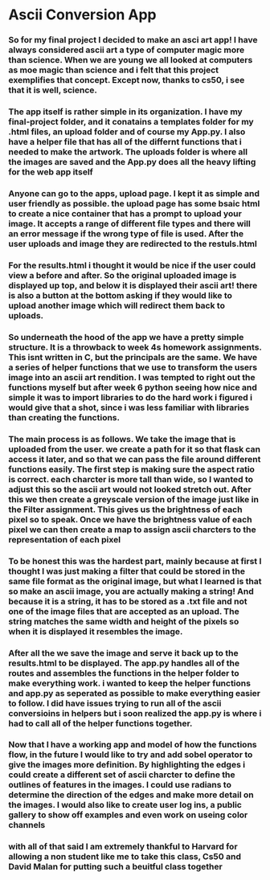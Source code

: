 # Ascii Conversion App
###
### So for my final project I decided to make an asci art app! I have always considered ascii art a type of computer magic more than science. When we are young we all looked at computers as moe magic than science and i felt that this project exemplifies that concept. Except now, thanks to cs50, i see that it is well, science.

### The app itself is rather simple in its organization. I have my final-project folder, and it conatains a templates folder for my .html files, an upload folder and of course my App.py. I also have a helper file that has all of the differnt functions that i needed to make the artwork. The uploads folder is where all the images are saved and the App.py does all the heavy lifting for the web app itself

### Anyone can go to the apps, upload page. I kept it as simple and user friendly as possible. the upload page has some bsaic html to create a nice container that has a prompt to upload your image. It accepts a range of different file types and there will an error message if the wrong type of file is used. After the user uploads and image they are redirected to the restuls.html

### For the results.html i thought it would be nice if the user could view a before and after. So the original uploaded image is displayed up top, and below it is displayed their ascii art! there is also a button at the bottom asking if they would like to upload another image which will redirect them back to uploads.

### So underneath the hood of the app we have a pretty simple structure. It is a throwback to week 4s homework assignments. This isnt written in C, but the principals are the same. We have a series of helper functions that we use to transform the users image into an ascii art rendition. I was tempted to right out the functions myself but after week 6 python seeing how nice and simple it was to import libraries to do the hard work i figured i would give that a shot, since i was less familiar with libraries than creating the functions.

### The main process is as follows. We take the image that is uploaded from the user. we create a path for it so that flask can access it later, and so that we can pass the file around different functions easily. The first step is making sure the aspect ratio is correct. each charcter is more tall than wide, so I wanted to adjust this so the ascii art would not looked stretch out. After this we then create a greyscale version of the image just like in the Filter assignment. This gives us the brightness of each pixel so to speak. Once we have the brightness value of each pixel we can then create a map to assign ascii charcters to the representation of each pixel

### To be honest this was the hardest part, mainly because at first I thought I was just making a filter that could be stored in the same file format as the original image, but what I learned is that so make an ascii image, you are actually making a string! And because it is a string, it has to be stored as a .txt file and not one of the image files that are accepted as an upload. The string matches the same width and height of the pixels so when it is displayed it resembles the image.

### After all the we save the image and serve it back up to the results.html to be displayed. The app.py handles all of the routes and assembles the functions in the helper folder to make everything work. i wanted to keep the helper functions and app.py as seperated as possible to make everything easier to follow. I did have issues trying to run all of the ascii conversioins in helpers but i soon realized the app.py is where i had to call all of the helper functions together.

### Now that I have a working app and model of how the functions flow, in the future I would like to try and add sobel operator to give the images more definition. By highlighting the edges i could create a different set of ascii charcter to define the outlines of features in the images. I could use radians to determine the direction of the edges and make more detail on the images. I would also like to create user log ins, a public gallery to show off examples and even work on useing color channels

### with all of that said I am extremely thankful to Harvard for allowing a non student like me to take this class, Cs50 and David Malan for putting such a beuitful class together
